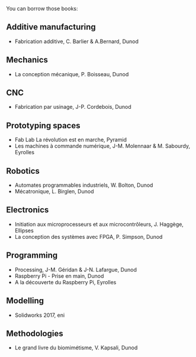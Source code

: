 You can borrow those books:

## Additive manufacturing
- Fabrication additive, C. Barlier & A.Bernard, Dunod

## Mechanics
- La conception mécanique, P. Boisseau, Dunod

## CNC
- Fabrication par usinage, J-P. Cordebois, Dunod

## Prototyping spaces
- Fab Lab La révolution est en marche, Pyramid
- Les machines à commande numérique, J-M. Molennaar & M. Sabourdy, Eyrolles

## Robotics
- Automates programmables industriels, W. Bolton, Dunod
- Mécatronique, L. Birglen, Dunod

## Electronics
- Initiation aux microprocesseurs et aux microcontrôleurs, J. Haggège, Ellipses
- La conception des systèmes avec FPGA, P. Simpson, Dunod

## Programming
- Processing, J-M. Géridan & J-N. Lafargue, Dunod
- Raspberry Pi - Prise en main, Dunod
- A la découverte du Raspberry Pi, Eyrolles

## Modelling
- Solidworks 2017, eni

## Methodologies
- Le grand livre du biomimétisme, V. Kapsali, Dunod


